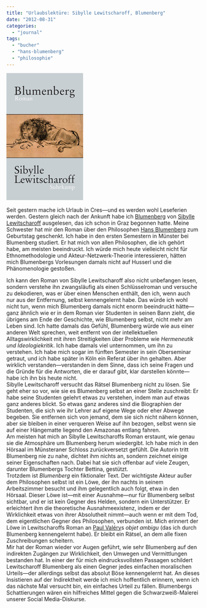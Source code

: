 ```yaml
---
title: "Urlaubslektüre: Sibylle Lewitscharoff, Blumenberg"
date: "2012-08-31"
categories: 
  - "journal"
tags: 
  - "bucher"
  - "hans-blumenberg"
  - "philosophie"
---
```


![Umschlag von 'Blumenberg'](images/42244.jpg "Umschlag von 'Blumenberg'")

Seit gestern mache ich Urlaub in Cres—und es werden wohl Leseferien werden. Gestern gleich nach der Ankunft habe ich [Blumenberg](http://www.suhrkamp.de/buecher/blumenberg-sibylle_lewitscharoff_42244.html "Blumenberg: Roman von Sibylle Lewitscharoff - Suhrkamp Insel Bücher Buchdetail") von [Sibylle Lewitscharoff](http://www.suhrkamp.de/autoren/sibylle_lewitscharoff_7665.html "Sibylle Lewitscharoff - Suhrkamp Insel Autoren Autorendetail") ausgelesen, das ich schon in Graz begonnen hatte. Meine Schwester hat mir den Roman über den Philosophen [Hans Blumenberg](http://www.information-philosophie.de/?a=1&t=857&n=2&y=1&c=63 "Information Philosophie - Ferdinand Fellmann: Blumenberg, Hans") zum Geburtstag geschenkt. Ich habe in den ersten Semestern in Münster bei Blumenberg studiert. Er hat mich von allen Philosophen, die ich gehört habe, am meisten beeindruckt. Ich würde mich heute vielleicht nicht für Ethnomethodologie und Akteur-Netzwerk-Theorie interessieren, hätten mich Blumenbergs Vorlesungen damals nicht auf Husserl und die Phänomenologie gestoßen.  
  
Ich kann den Roman von Sibylle Lewitscharoff also nicht unbefangen lesen, sondern verstehe ihn zwangsläufig als einen Schlüsselroman und versuche zu dekodieren, was er über einen Menschen enthält, den ich, wenn auch nur aus der Entfernung, selbst kennengelernt habe. Das würde ich wohl nicht tun, wenn mich Blumenberg damals nicht enorm beeindruckt hätte—ganz ähnlich wie er in dem Roman vier Studenten in seinen Bann zieht, die übrigens am Ende der Geschichte, wie Blumenberg selbst, nicht mehr am Leben sind. Ich hatte damals das Gefühl, Blumenberg würde wie aus einer anderen Welt sprechen, weit entfernt von der intellektuellen Alltagswirklichkeit mit ihren Streitigkeiten über Probleme wie _Hermeneutik und Ideologiekritik_. Ich habe damals viel unternommen, um ihn zu verstehen. Ich habe mich sogar im fünften Semester in sein Oberseminar getraut, und ich habe später in Köln ein Referat über ihn gehalten. Aber wirklich verstanden—verstanden in dem Sinne, dass ich seine Fragen und die Gründe für die Antworten, die er darauf gibt, klar darstellen könnte—habe ich ihn bis heute nicht.  
Sibylle Lewitscharoff versucht das Rätsel Blumenberg nicht zu lösen. Sie geht eher so vor, wie sie es Blumenberg selbst an einer Stelle zuschreibt: Er habe seine Studenten gelehrt etwas zu verstehen, indem man auf etwas ganz anderes blickt. So etwas ganz anderes sind die Biographien der Studenten, die sich wie ihr Lehrer auf eigene Wege oder eher Abwege begeben. Sie entfernen sich von jemand, dem sie sich nicht nähern können, aber sie bleiben in einer verqueren Weise auf ihn bezogen, selbst wenn sie auf einer Hängematte liegend den Amazonas entlang fahren.  
Am meisten hat mich an Sibylle Lewitscharoffs Roman erstaunt, wie genau sie die Atmosphäre um Blumenberg herum wiedergibt. Ich habe mich in den Hörsaal im Münsteraner Schloss zurückversetzt gefühlt. Die Autorin tritt Blumenberg nie zu nahe, dichtet ihm nichts an, sondern zeichnet einige seiner Eigenschaften nach. Dabei hat sie sich offenbar auf viele Zeugen, darunter Blumenbergs Tochter Bettina, gestützt.  
Trotzdem ist _Blumenberg_ ein fiktionaler Text. Der wichtigste Akteur außer dem Philosophen selbst ist ein Löwe, der ihn nachts in seinem Arbeitszimmer besucht und ihm gelegentlich auch folgt, etwa in den Hörsaal. Dieser Löwe ist—mit einer Ausnahme—nur für Blumenberg selbst sichtbar, und er ist kein Gegner des Helden, sondern ein Unterstützer. Er erleichtert ihm die theoretische Ausnahmeexistenz, indem er der Wirklichkeit etwas von ihrer Absolutheit nimmt—auch wenn er mit dem Tod, dem eigentlichen Gegner des Philosophen, verbunden ist. Mich erinnert der Löwe in Lewitscharoffs Roman an [Paul Valéry](http://de.wikipedia.org/wiki/Paul_Val%C3%A9ry "Paul Valéry - Wikipedia")s _objet ambigu_ (das ich durch Blumenberg kennengelernt habe). Er bleibt ein Rätsel, an dem alle fixen Zuschreibungen scheitern.  
Mir hat der Roman wieder vor Augen geführt, wie sehr Blumenberg auf den indirekten Zugängen zur Wirklichkeit, den Umwegen und Vermittlungen bestanden hat. In einer der für mich eindrucksvollsten Passagen schildert Lewitscharoff Blumenberg als einen Gegner jedes einfachen moralischen Urteils—der allerdings selbst das absolut Böse kennengelernt hat. An dieses Insistieren auf der Indirektheit werde ich mich hoffentlich erinnern, wenn ich das nächste Mal versucht bin, ein einfaches Urteil zu fällen. Blumenbergs Schattierungen wären ein hilfreiches Mittel gegen die Schwarzweiß-Malerei unserer Social Media-Diskurse.
